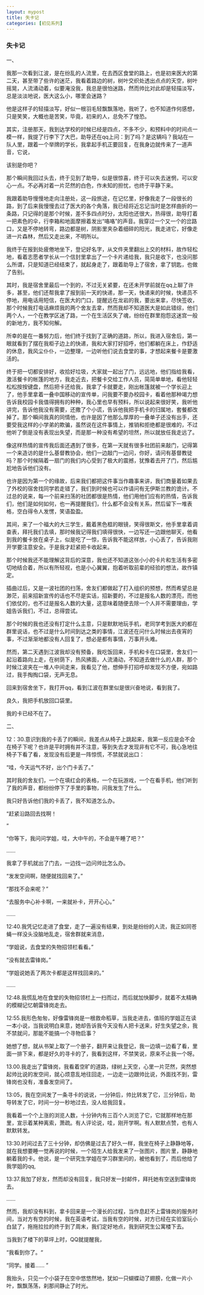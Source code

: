 ```yaml
---
layout: mypost
title: 失卡记
categories: [初见系列]
---
```


### 失卡记

 一、

我那一次看到江波，是在纷乱的人流里，在去西区食堂的路上，也是初来医大的第二天，甚至带了些许的迷茫，我看着路边的树，树叶交织处透出点点的天空，树叶摇晃，人流涌动着，似要淹没我，我总是很怕迷路，然而帅比对此却是轻描淡写，总是淡淡地说，医大这么小，哪里会迷路？

他是这样子的轻描淡写，好似一根羽毛轻飘飘落地，我听了，也不知道作何感想，只是笑笑，大概也是苦笑，毕竟，初来的人，总免不了惶恐。

其实，注册那天，我到达学校的时候已经是四点，不多不少，和预料中的时间点一模一样，我提了行李下了大巴，助导还在qq上问：到了吗？是这辆吗？我站在一队人里，跟着一个举牌的学长，我拿起手机正要回复，在我身边就传来了一道声音，它说，

该别是你吧？

那个瞬间我回过头去，终于见到了助导，似是很惊喜，终于可以失去迷惘，可以安心一点。不必再对着一片茫然的白色，作未知的担忧，也终于平静下来。

我跟着助导慢慢地走向注册处，这一段旅途，在记忆里，好像我走了一段很长的路，到了后来我慢慢去过了医大的各个角落，我已经将近忘记当时是怎样曲折的一条路，只记得的是那个时候，差不多四点时分，太阳也还很大，热得很，助导打着一把素色的伞，行李箱和地面摩擦着发出“咯咯”的声音。我穿过一个又一个的岔路口，又是不停地转弯，路边都是树，阴影里夹杂着细碎的阳光，我走进它，好像走进一片森林，然后又走出来，不明所以。

我终于在报到处疲倦地坐下，登记好名字，从文件夹里翻出上交的材料，故作轻松地，看着志愿者学长从一个信封里拿出了一个卡片递给我，我只是收下，也没问那么所谓，只是知道已经结束了，就起身走了，跟着助导上了宿舍，拿了钥匙，也做了告别。

其时，我是宿舍里最后一个到的，不过无关紧要，在还未开学前就在qq上聊了许多，甚至，他们还帮我拿了报到前一天的快递，那一天，快递来的时候，快递员不停地，用电话用短信，在医大的门口，提醒远在龙岩的我，要出来拿，尽快签收，那个时候我打电话麻烦我的两个舍友去拿，然而我却不知道医大是如此错综，他们两个人，一个在教学区迷了路，一个在生活区失了魂，纷纷在群里抱怨这迷宫一般的新地方，我不知何解。

所幸的是在一番努力后，他们终于找到了正确的道路，所以，我进入宿舍后，第一眼就看到了摆在我柜子边上的快递，我和大家打好招呼，他们都躺在床上，作舒适的休息，我风尘仆仆，一边整理，一边听他们说去食堂的事，才想起来餐卡是要激活的。

终于把一切都安排好，收拾好垃圾，大家就一起出了门，远远地，他们指给我看，激活餐卡的帐篷的地方，我走近去，把餐卡交给工作人员，简简单单地，看他轻轻松松按按键盘，然后把卡还给我，我拿了卡就要走，刚出帐篷就被一个学长迎上了，他手里拿着一叠中国移动的宣传单，问我要不要办校园卡，看着他那种竭力想告诉我校园卡我值得拥有的种种，我心里也早有预料，所以说起来很好笑，我听他讲完，告诉他我没有需要，还撒了个小谎，告诉他我把手机卡的归属地，套餐都改掉了。那个瞬间我真的同情他，也许是因了他那么厚厚的一叠单子还没有出手，还要受我这样的小学弟的欺骗，虽然说在这件事情上，推销和拒绝都是很难的，不过他听了倒是没有表现出失望，而是那一种没有希望的坦然，所以就放任我走远了。

像这样热情的宣传我后面还遇到了很多，在第一天就有很多社团前来敲门，记得第一个来造访的是什么基督教协会，他们一边敲门一边问，你好，请问有基督教徒吗？那个时候隔着一扇门的我们内心受到了极大的震撼，犹豫着去开了门，然后尴尬地告诉他们没有。

也许是因为第一个的缘故，后来我们都把这件事当作趣事来讲，我们商量着如果去了外校的宿舍找同学若走错了，我们到时候也可以作请问有无伊斯兰教的诡计。不过总的说来，每一个前来扫荡的社团都很是热情，他们用他们应有的热情，告诉我们，他们是如何如何，也一再提醒我们，什么都不会没有关系，然后留下一堆表格，空白得令人发愣，笑语盈盈。

其间，来了一个福大的大三学生，戴着黑色框的眼镜，笑得很斯文，他手里拿着调查表，拜托我们去填，那时候我记得我们填得很快，一边写还一边跟他聊天，他看到我的餐卡放在桌子上，似是吃了一惊，告诉我不能这样放，小心丢了，告诉我刚开学要注意安全。于是我才赶紧把卡收起来。

那个时候我还不能理解这背后的深意，我也还不知道这张小小的卡片和生活有多密切地结合着，所以有所轻视，也是小心翼翼，抱着听取前辈的经验的想法，故作镇定。

插曲过后，又是一波社团的扫荡，舍友们都做起了打入组织的预想，然而希望总是渺茫，前来招新宣传的话也不尽是实话，招新要的，不过是报名人数的漂亮，而他们依仗的，也不过是报名人数的大量，这意味着随便去除一个人并不需要理由，学姐告诉我们，不过，总得尝试。

那个时候的我也还没有打定什么主意，只是默默地玩手机，老同学考到医大的都在群里说话，也不过是什么时间到达之类的事情，江波还在问什么时候出去夜宵的事，不过渐渐地都没有人回复了，想必是都有事情，万事开头难。

然而，第二天遇到江波我却没有预备，我吃饭回来，手机和卡在口袋里，舍友们一起沿着路向上走，在树荫下，热风拂面，人流涌动，不知道去做什么的人群，那个时候江波夹在一堆人中间走来，我看见了他，想伸手打招呼却发现不方便，宛如路过，我手掏掏口袋，无声无息。

回来到宿舍坐下，我打开qq，看到江波在群里似是很兴奋地说，看到我了。

良久，我把手机放回口袋里。

我的卡已经不在了。

二、

12：30.意识到我的卡丢了的瞬间，我差点从椅子上跳起来，我第一反应是会不会在椅子下呢？也许是平时拥有并不注意，等到失去才发现非有它不可，我心急地往椅子下看了看，发现没有后更是一阵惊慌，不禁就说出口：

“哇，今天运气不好，出个门卡丢了。”

其时我的舍友们，一个在填红会的表格，一个在玩游戏，一个在看手机，他们听到了我的声音，都纷纷停下了手里的事物，问我发生了什么。

我只好告诉他们我的卡丢了，我不知道怎么办。

“赶紧沿路回去找啊！

”

“你等下，我问问学姐，哇，大中午的，不会是午睡了吧？”

……

我拿了手机就出了门去，一边找一边问帅比怎么办。

“发发空间啊，随便就找回来了。”

“那找不会来呢？”

“去服务中心补卡啊，一来就补卡，开开心心。”

……

12:40.我凭记忆走进了食堂，走了一遍没有结果，到处是纷纷的人流，我正如同苍蝇一样没头没脑地乱走，宿舍群就来消息，

“学姐说，去食堂的失物招领栏看看。”

“没有就去雷锋岗。”

“学姐说她丢了两次卡都是这样找回来的。”

……

12:48.我慌乱地在食堂的失物招领栏上一扫而过，而后就加快脚步，就着不太精确的模糊记忆朝雷锋岗走去。

12:55.我形色匆匆，好像雷锋岗是一根救命稻草，当我走进去，值班的学姐正在读一本小说，当我说明白来意，她却告诉我今天没有人把卡送来，好生失望之余，我不禁就问，那能不能搞一个寻物启事？

她想了想，就从书架上取了一个册子，翻开来让我登记，我一边填一边看了看，里面一排下来，都是好久的寻卡的了，我看到这样，不禁笑说，原来不止我一个呀。

13.00.我走出了雷锋岗，我看着空旷的道路，绿树上天空，心里一片茫然，突然想起帅比说的发空间，就心烦意乱地往回走，一边走一边跟帅比说，外面找不到，雷锋岗也没有，准备发空间了。

13:05，我在空间发了一条寻卡的说说，一分钟后，帅比转发了它，三分钟后，助导转发了它，时间一分一秒地过去，没人给我回复。

我看着一个个上涨的浏览人数，十分钟内有三百个人浏览了它，它就那样地在那里，宣示着某种离索，萧疏。有人评论说，哇，刚开学啊。有人默默点赞，也有人默默转发。

13:30.时间过去了三十分钟，却仿佛是过去了好久一样，我坐在椅子上静静地等，就在我想要睡一觉再说的时候，一个陌生人给我发来了一张图片，图片里，静静地躺着我的卡。他说，是一个研究生学姐在学习群里问的，被他看到了，而后他给了我学姐的qq,

13:37.我加了好友，然而却没有回复，我只好发一封邮件，拜托她有空送到雷锋岗去。

……

然而，我却没有料到，拿卡回来是一个漫长的过程，当作息赶不上雷锋岗的服务时间，当对方有空的时候，我在英语考试，当我有空的时候，对方已经在实验室玩小白鼠了，拖拖拉拉的终于到了周末，我们定好地点，我到研究生公寓楼下去。

当我到了楼下的草坪上时，QQ就提醒我，

“我看到你了。“

“同学。接着…… ”

我抬头，只见一个小袋子在空中悠悠然地，犹如一只蝴蝶动了翅膀，化做一片小叶，飘飘荡荡，刹那间静止了时光。

